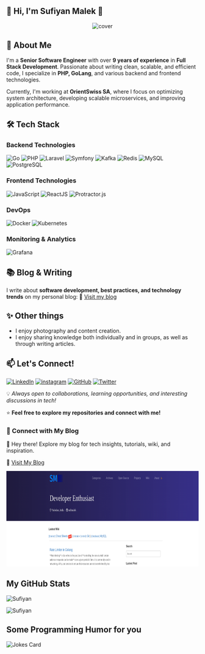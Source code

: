 ## 👋 Hi, I'm Sufiyan Malek 👋

<div align="center">
<img width="100%" height = "300px" src="https://cdn.pixabay.com/photo/2017/10/16/08/53/cat-2856531_1280.jpg" alt="cover" />
</div>

## 🚀 About Me

I'm a **Senior Software Engineer** with over **9 years of experience** in **Full Stack Development**. Passionate about writing clean, scalable, and efficient code, I specialize in **PHP, GoLang**, and various backend and frontend technologies.

Currently, I'm working at **OrientSwiss SA**, where I focus on optimizing system architecture, developing scalable microservices, and improving application performance.

<!-- ## 💼 Professional Experience
- **Senior Software Engineer at OrientSwiss SA**
- Previously worked at **Consumer Sketch, Russmedia Tech, and OfficeBeacon**
- Designed and implemented in-house systems, reducing third-party tool costs by 100%
- Migrated features to **GoLang**, improving system efficiency using **Kafka queues**
- Enhanced **admin, merchant back-office, and mobile API** modules

## 📈 Achievements & Contributions
- Implemented an **in-house notification system**, eliminating third-party tool costs.
- Migrated legacy features to **GoLang microservices**, improving app efficiency.
- Conducted **code reviews** and mentored developers to ensure coding standards. -->

<!-- ## 🛠️ Technologies & Tools
- **Languages**: `PHP` `GoLang` `JavaScript`
- **Frontend**: `ReactJS` `HTML` `CSS`
- **Backend**: `Symfony` `Laravel`
- **Databases**: `MySQL` `PostgreSQL`
- **DevOps**: `Docker` `Kubernetes`
- **Others**: `Kafka` `Redis` `REST APIs` -->

## 🛠️ Tech Stack
### Backend Technologies

![Go](https://img.shields.io/badge/-golang-00ADD8?style=for-the-badge&logo=go&logoColor=white)
![PHP](https://img.shields.io/badge/-PHP-777BB4?style=for-the-badge&logo=php&logoColor=white)
![Laravel](https://img.shields.io/badge/-Laravel-FF2D20?style=for-the-badge&logo=laravel&logoColor=white)
![Symfony](https://img.shields.io/badge/-Symfony-339933?style=for-the-badge&logo=symfony&logoColor=white)
![Kafka](https://img.shields.io/badge/-Kafka-%23000000?style=for-the-badge&logo=apache-kafka&logoColor=white)
![Redis](https://img.shields.io/badge/-Redis-DC382D?style=for-the-badge&logo=redis&logoColor=white)
![MySQL](https://img.shields.io/badge/-MySQL-4479A1?style=for-the-badge&logo=mysql&logoColor=white)
![PostgreSQL](https://img.shields.io/badge/PostgreSQL-336791?style=for-the-badge&logo=PostgreSQL&logoColor=white)

### Frontend Technologies

![JavaScript](https://img.shields.io/badge/-JavaScript-F7DF1E?style=for-the-badge&logo=javascript&logoColor=black)
![ReactJS](https://img.shields.io/badge/-ReactJS-61DAFB?style=for-the-badge&logo=react&logoColor=black)
![Protractor.js](https://img.shields.io/badge/-Protractor-%23E26A6A?style=for-the-badge&logo=protractor&logoColor=white)

### DevOps

![Docker](https://img.shields.io/badge/-Docker-%232496ED?style=for-the-badge&logo=docker&logoColor=white)
![Kubernetes](https://img.shields.io/badge/-Kubernetes-326CE5?style=for-the-badge&logo=kubernetes&logoColor=white)

### Monitoring & Analytics
![Grafana](https://img.shields.io/badge/Grafana-%23F46800?style=for-the-badge&logo=grafana&logoColor=white)


## 📚 Blog & Writing
I write about **software development, best practices, and technology trends** on my personal blog:
🔗 [Visit my blog](https://sufimalek.github.io/)

## ✨ Other things

- I enjoy photography and content creation.
- I enjoy sharing knowledge both individually and in groups, as well as through writing articles.

## 📫 Let's Connect!
[![LinkedIn](https://img.shields.io/badge/-LinkedIn-0077B5?style=for-the-badge&logo=linkedin&logoColor=white)](www.linkedin.com/in/sufiyanmalek)
[![instagram](https://img.shields.io/badge/instagram-purple?style=for-the-badge&logo=instagram&logoColor=white)](https://instagram.com/suf_malek)
[![GitHub](https://img.shields.io/badge/-GitHub-181717?style=for-the-badge&logo=github&logoColor=white)](https://github.com/sufimalek)
[![Twitter](https://img.shields.io/badge/-Twitter-1DA1F2?style=for-the-badge&logo=twitter&logoColor=white)](https://twitter.com/suf_malek)


💡 *Always open to collaborations, learning opportunities, and interesting discussions in tech!*

⭐ **Feel free to explore my repositories and connect with me!**

### 🌟 Connect with My Blog  
👋 Hey there! Explore my blog for tech insights, tutorials, wiki, and inspiration.

🔗 [Visit My Blog](https://sufimalek.github.io)
<div>
  <a href="https://sufimalek.github.io/" target="_blank"><img width="100%" height = "250px" src ='https://raw.githubusercontent.com/sufimalek/sufimalek/main/img/Sufiyan_Malek_Blog.png'></a>
</div>

<h2> My GitHub Stats </h2>

![Sufiyan](https://github-readme-stats.vercel.app/api?username=sufimalek&count_private=true&show_icons=true&theme=dark)

![Sufiyan](https://github-readme-stats.vercel.app/api/top-langs/?username=sufimalek&theme=dark)

  <h2> Some Programming Humor for you </h2>

![Jokes Card](https://readme-jokes.vercel.app/api?theme=dracula)

